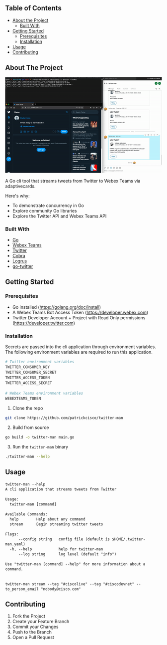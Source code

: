 <!-- [![Contributors][contributors-shield]][contributors-url]
[![Forks][forks-shield]][forks-url]
[![Stargazers][stars-shield]][stars-url]
[![Issues][issues-shield]][issues-url]
 -->

<!-- TABLE OF CONTENTS -->
## Table of Contents

* [About the Project](#about-the-project)
  * [Built With](#built-with)
* [Getting Started](#getting-started)
  * [Prerequisites](#prerequisites)
  * [Installation](#installation)
* [Usage](#usage)
* [Contributing](#contributing)



<!-- ABOUT THE PROJECT -->
## About The Project

![example usage](./assets/example-usage.gif)

A Go cli tool that streams tweets from Twitter to Webex Teams via adaptivecards. 

Here's why:
* To demonstrate concurrency in Go
* Explore community Go libraries 
* Explore the Twitter API and Webex Teams API

### Built With
* [Go](https://golang.org/)
* [Webex Teams](https://developer.webex.com/)
* [Twitter](https://developer.twitter.com/)
* [Cobra](https://github.com/spf13/cobra)
* [Logrus](https://github.com/sirupsen/logrus)
* [go-twitter](https://github.com/dghubble/go-twitter)

## Getting Started

### Prerequisites

* Go installed (https://golang.org/doc/install)
* A Webex Teams Bot Access Token (https://developer.webex.com)
* Twitter Developer Account + Project with Read Only permissions (https://developer.twitter.com) 

### Installation
Secrets are passed into the cli application through environment variables. The following environment variables are required to run this application.
```bash
# Twitter environment variables
TWITTER_CONSUMER_KEY
TWITTER_CONSUMER_SECRET
TWITTER_ACCESS_TOKEN
TWITTER_ACCESS_SECRET

# Webex Teams environment variables
WEBEXTEAMS_TOKEN
```

1. Clone the repo
```sh
git clone https://github.com/patrickcisco/twitter-man
```
2. Build from source
```sh
go build -o twitter-man main.go
```
3. Run the ```twitter-man``` binary
```sh
./twitter-man --help
```


<!-- USAGE EXAMPLES -->
## Usage

```
twitter-man --help
A cli application that streams tweets from Twitter

Usage:
  twitter-man [command]

Available Commands:
  help        Help about any command
  stream      Begin streaming twitter tweets

Flags:
      --config string   config file (default is $HOME/.twitter-man.yaml)
  -h, --help            help for twitter-man
      --log string      log level (default "info")

Use "twitter-man [command] --help" for more information about a command.


twitter-man stream --tag "#ciscolive" --tag "#ciscodevnet" --to_person_email "nobody@cisco.com"
```

<!-- CONTRIBUTING -->
## Contributing
1. Fork the Project
2. Create your Feature Branch
3. Commit your Changes
4. Push to the Branch
5. Open a Pull Request